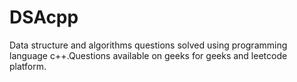 # DSAcpp
Data structure and algorithms questions solved using programming language c++.Questions available on geeks for geeks and leetcode platform.
